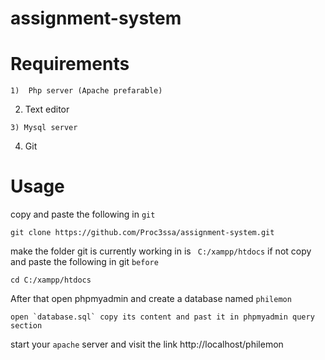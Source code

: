 # assignment-system

# Requirements
```
1)  Php server (Apache prefarable)
```
2) Text editor
```
3) Mysql server
```
4) Git

# Usage
copy and paste the following in `git`
```
git clone https://github.com/Proc3ssa/assignment-system.git 
```
make  the folder git is currently working in is ` C:/xampp/htdocs`  if not copy and paste the following in git `before`
```
cd C:/xampp/htdocs
```
After that open phpmyadmin and create a database named `philemon`
```
open `database.sql` copy its content and past it in phpmyadmin query section
```
start your `apache` server and visit the link http://localhost/philemon
